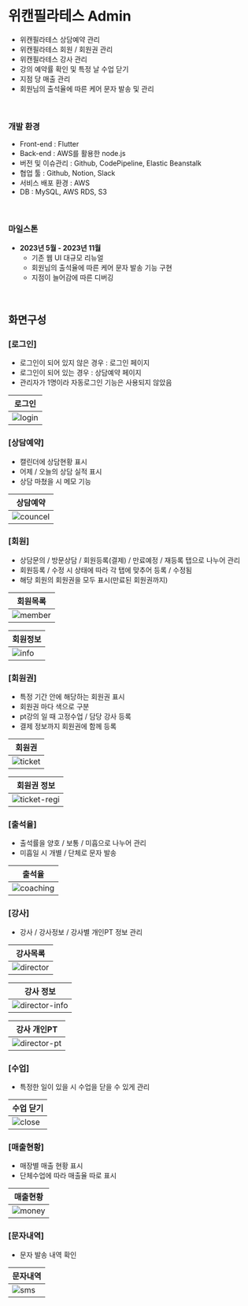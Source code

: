 # 위캔필라테스 Admin

- 위캔필라테스 상담예약 관리
- 위캔필라테스 회원 / 회원권 관리
- 위캔필라테스 강사 관리
- 강의 예약률 확인 및 특정 날 수업 닫기
- 지점 당 매출 관리
- 회원님의 출석율에 따른 케어 문자 발송 및 관리

<br>

### 개발 환경

- Front-end : Flutter
- Back-end : AWS를 활용한 node.js
- 버전 및 이슈관리 : Github, CodePipeline, Elastic Beanstalk
- 협업 툴 : Github, Notion, Slack
- 서비스 배포 환경 : AWS
- DB : MySQL, AWS RDS, S3

<br>


### 마일스톤
- **2023년 5월 - 2023년 11월**
    - 기존 웹 UI 대규모 리뉴얼
    - 회원님의 출석율에 따른 케어 문자 발송 기능 구현
    - 지점이 늘어감에 따른 디버깅

<br>

## 화면구성

### [로그인]
- 로그인이 되어 있지 않은 경우 : 로그인 페이지
- 로그인이 되어 있는 경우 : 상담예약 페이지
- 관리자가 1명이라 자동로그인 기능은 사용되지 않았음

| 로그인 |
|----------|
|![login](https://github.com/user-attachments/assets/e4246a21-86bd-4647-9a19-9ee32e2261c1)|


### [상담예약]
- 캘린더에 상담현황 표시
- 어제 / 오늘의 상담 실적 표시
- 상담 마쳤을 시 메모 기능

| 상담예약 |
|----------|
|![councel](https://github.com/user-attachments/assets/07f0bdca-b50c-4719-b7e0-ece11a984e92)|


### [회원]
- 상담문의 / 방문상담 / 회원등록(결제) / 만료예정 / 재등록 탭으로 나누어 관리
- 회원등록 / 수정 시 상태에 따라 각 탭에 맞추어 등록 / 수정됨
- 해당 회원의 회원권을 모두 표시(만료된 회원권까지)

| 회원목록 |
|----------|
|![member](https://github.com/user-attachments/assets/bd2c583c-593d-4567-92a0-661dcf0f1ec8)|

| 회원정보 |
|----------|
|![info](https://github.com/user-attachments/assets/1f993436-3c6a-4b65-bb03-5a391c4435cd)|


### [회원권]
- 특정 기간 안에 해당하는 회원권 표시
- 회원권 마다 색으로 구분
- pt강의 일 때 고정수업 / 담당 강사 등록
- 결제 정보까지 회원권에 함께 등록

| 회원권 |
|----------|
|![ticket](https://github.com/user-attachments/assets/4cde7a29-dd9f-4de8-aff8-506d81b5e677)|

| 회원권 정보 |
|----------|
|![ticket-regi](https://github.com/user-attachments/assets/682dfc99-6701-4190-9552-386486f366d9)|


### [출석율]
- 출석률을 양호 / 보통 / 미흡으로 나누어 관리
- 미흡일 시 개별 / 단체로 문자 발송

| 출석율 |
|----------|
|![coaching](https://github.com/user-attachments/assets/02c913c3-da56-4910-9858-cc86b57fb3c6)|


### [강사]
- 강사 / 강사정보 / 강사별 개인PT 정보 관리

| 강사목록 |
|----------|
|![director](https://github.com/user-attachments/assets/96f08280-df72-4b17-8800-8a351e919808)|

| 강사 정보 |
|----------|
|![director-info](https://github.com/user-attachments/assets/70746779-4bfa-4d9e-8517-71422ce56186)|

| 강사 개인PT |
|----------|
|![director-pt](https://github.com/user-attachments/assets/25ce8de2-f977-44d4-acf3-10677dde198f)|


### [수업]
- 특정한 일이 있을 시 수업을 닫을 수 있게 관리

| 수업 닫기 |
|----------|
|![close](https://github.com/user-attachments/assets/3b19158f-d123-41bd-9d75-7fea0dca9dc0)|


### [매출현황]
- 매장별 매출 현황 표시
- 단체수업에 따라 매출율 따로 표시

| 매출현황 |
|----------|
|![money](https://github.com/user-attachments/assets/e916c15e-2858-46b1-addf-7ca17b5a5c94)|


### [문자내역]
- 문자 발송 내역 확인

| 문자내역 |
|----------|
|![sms](https://github.com/user-attachments/assets/b0d56ada-317f-4b6c-8b4e-1bf064d47069)|

